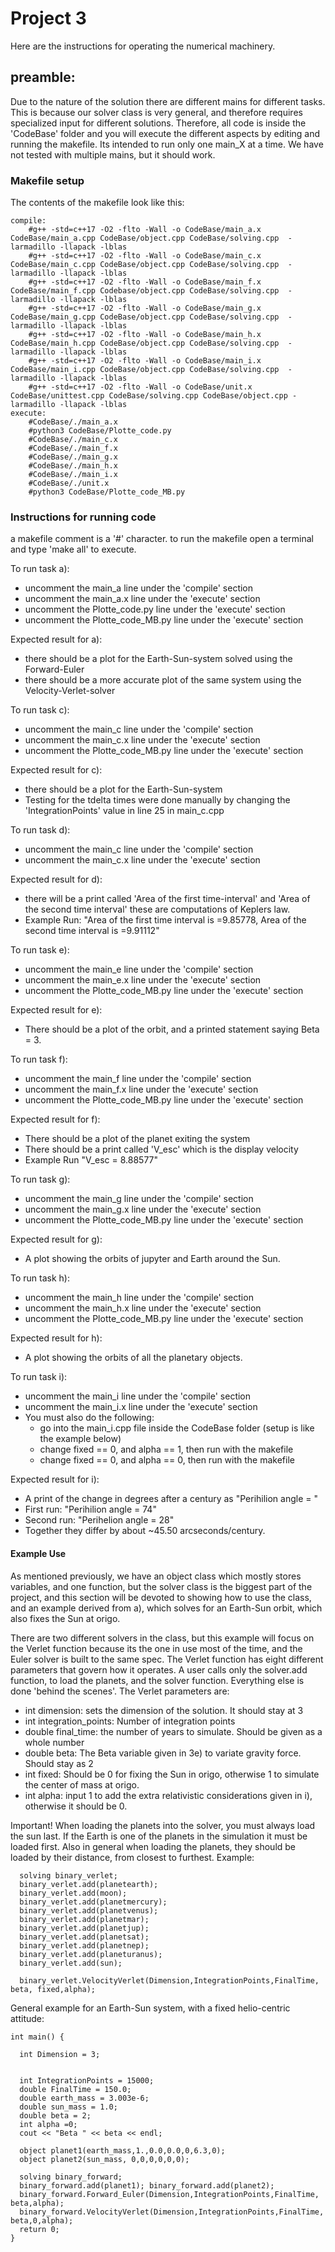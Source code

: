 # Project 3

Here are the instructions for operating the numerical machinery.

## preamble:
Due to the nature of the solution there are different mains for different tasks. This is because our solver class is very general, and therefore requires specialized input for different solutions. Therefore, all code is inside the 'CodeBase' folder and you will execute the different aspects by editing and running the makefile. Its intended to run only one main_X at a time. We have not tested with multiple mains, but it should work.

### Makefile setup
The contents of the makefile look like this:
```
compile:
  	#g++ -std=c++17 -O2 -flto -Wall -o CodeBase/main_a.x CodeBase/main_a.cpp CodeBase/object.cpp CodeBase/solving.cpp  -larmadillo -llapack -lblas
	#g++ -std=c++17 -O2 -flto -Wall -o CodeBase/main_c.x CodeBase/main_c.cpp CodeBase/object.cpp CodeBase/solving.cpp  -larmadillo -llapack -lblas
	#g++ -std=c++17 -O2 -flto -Wall -o CodeBase/main_f.x CodeBase/main_f.cpp Codebase/object.cpp CodeBase/solving.cpp  -larmadillo -llapack -lblas
	#g++ -std=c++17 -O2 -flto -Wall -o CodeBase/main_g.x CodeBase/main_g.cpp CodeBase/object.cpp CodeBase/solving.cpp  -larmadillo -llapack -lblas
	#g++ -std=c++17 -O2 -flto -Wall -o CodeBase/main_h.x CodeBase/main_h.cpp CodeBase/object.cpp CodeBase/solving.cpp  -larmadillo -llapack -lblas
	#g++ -std=c++17 -O2 -flto -Wall -o CodeBase/main_i.x CodeBase/main_i.cpp CodeBase/object.cpp CodeBase/solving.cpp  -larmadillo -llapack -lblas
	#g++ -std=c++17 -O2 -flto -Wall -o CodeBase/unit.x CodeBase/unittest.cpp CodeBase/solving.cpp CodeBase/object.cpp -larmadillo -llapack -lblas
execute:
	#CodeBase/./main_a.x
	#python3 CodeBase/Plotte_code.py
	#CodeBase/./main_c.x
	#CodeBase/./main_f.x
	#CodeBase/./main_g.x
	#CodeBase/./main_h.x
	#CodeBase/./main_i.x
	#CodeBase/./unit.x
	#python3 CodeBase/Plotte_code_MB.py
```
### Instructions for running code
a makefile comment is a '#' character. to run the makefile open a terminal and type 'make all' to execute.

To run task a):
  - uncomment the main_a line under the 'compile' section
  - uncomment the main_a.x line under the 'execute' section
  - uncomment the Plotte_code.py line under the 'execute' section
  - uncomment the Plotte_code_MB.py line under the 'execute' section

Expected result for a):
 - there should be a plot for the Earth-Sun-system solved using the Forward-Euler
 - there should be a more accurate plot of the same system using the Velocity-Verlet-solver


To run task c):
  - uncomment the main_c line under the 'compile' section
  - uncomment the main_c.x line under the 'execute' section
  - uncomment the Plotte_code_MB.py line under the 'execute' section

Expected result for c):
 - there should be a plot for the Earth-Sun-system
 - Testing for the tdelta times were done manually by changing the 'IntegrationPoints' value in line 25 in main_c.cpp


To run task d):
  - uncomment the main_c line under the 'compile' section
  - uncomment the main_c.x line under the 'execute' section

Expected result for d):
- there will be a print called 'Area of the first time-interval' and 'Area of the second time interval' these are computations of Keplers law.
- Example Run: "Area of the first time interval is =9.85778, Area of the second time interval is =9.91112"


To run task e):
  - uncomment the main_e line under the 'compile' section
  - uncomment the main_e.x line under the 'execute' section
  - uncomment the Plotte_code_MB.py line under the 'execute' section

Expected result for e):
  - There should be a plot of the orbit, and a printed statement saying Beta = 3.


To run task f):
  - uncomment the main_f line under the 'compile' section
  - uncomment the main_f.x line under the 'execute' section
  - uncomment the Plotte_code_MB.py line under the 'execute' section

Expected result for f):
- There should be a plot of the planet exiting the system
- There should be a print called 'V_esc' which is the display velocity  
- Example Run "V_esc = 8.88577"


To run task g):
  - uncomment the main_g line under the 'compile' section
  - uncomment the main_g.x line under the 'execute' section
  - uncomment the Plotte_code_MB.py line under the 'execute' section

Expected result for g):
  - A plot showing the orbits of jupyter and Earth around the Sun.


To run task h):
  - uncomment the main_h line under the 'compile' section
  - uncomment the main_h.x line under the 'execute' section
  - uncomment the Plotte_code_MB.py line under the 'execute' section

Expected result for h):
  -  A plot showing the orbits of all the planetary objects.


To run task i):
  - uncomment the main_i line under the 'compile' section
  - uncomment the main_i.x line under the 'execute' section
  - You must also do the following:
  	- go into the main_i.cpp file inside the CodeBase folder (setup is like the example below)
	- change fixed == 0, and alpha == 1, then run with the makefile
	- change fixed == 0, and alpha == 0, then run with the makefile

Expected result for i):
  - A print of the change in degrees after a century as "Perihilion angle = "
  - First run: "Perihilion angle = 74"
  - Second run: "Perihelion angle = 28"
  - Together they differ by about ~45.50 arcseconds/century.  

#### Example Use
As mentioned previously, we have an object class which mostly stores variables, and one function, but the solver class is the biggest part of the project, and this section will be devoted to showing how to use the class, and an example derived from a), which solves for an Earth-Sun orbit, which also fixes the Sun at origo.

There are two different solvers in the class, but this example will focus on the Verlet function because its the one in use most of the time, and the Euler solver is built to the same spec. The Verlet function has eight different parameters that govern how it operates. A user calls only the solver.add function, to load the planets, and the solver function. Everything else is done 'behind the scenes'. The Verlet parameters are:
- int dimension: sets the dimension of the solution. It should stay at 3
- int integration_points: Number of integration points
- double final_time: the number of years to simulate. Should be given as a whole number
- double beta: The Beta variable given in 3e) to variate gravity force. Should stay as 2
- int fixed: Should be 0 for fixing the Sun in origo, otherwise 1 to simulate the center of mass at origo.
- int alpha: input 1 to add the extra relativistic considerations given in i), otherwise it should be 0.

Important! When loading the planets into the solver, you must always load the sun last. If the Earth is one of the planets in the simulation it must be loaded first. Also in general when loading the planets, they should be loaded by their distance, from closest to furthest.
Example:

```
  solving binary_verlet;
  binary_verlet.add(planetearth);
  binary_verlet.add(moon);
  binary_verlet.add(planetmercury);
  binary_verlet.add(planetvenus);
  binary_verlet.add(planetmar); 
  binary_verlet.add(planetjup);
  binary_verlet.add(planetsat); 
  binary_verlet.add(planetnep);
  binary_verlet.add(planeturanus); 
  binary_verlet.add(sun);
  
  binary_verlet.VelocityVerlet(Dimension,IntegrationPoints,FinalTime, beta, fixed,alpha);
```


General example for an Earth-Sun system, with a fixed helio-centric attitude:
```
int main() {

  int Dimension = 3;


  int IntegrationPoints = 15000;
  double FinalTime = 150.0;
  double earth_mass = 3.003e-6;
  double sun_mass = 1.0;
  double beta = 2;
  int alpha =0;
  cout << "Beta " << beta << endl;

  object planet1(earth_mass,1.,0.0,0.0,0,6.3,0);
  object planet2(sun_mass, 0,0,0,0,0,0);

  solving binary_forward;
  binary_forward.add(planet1); binary_forward.add(planet2);
  binary_forward.Forward_Euler(Dimension,IntegrationPoints,FinalTime, beta,alpha);
  binary_forward.VelocityVerlet(Dimension,IntegrationPoints,FinalTime, beta,0,alpha);
  return 0;
}


```
